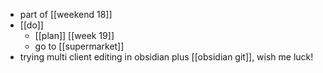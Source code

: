 - part of [[weekend 18]]
- [[do]]
	- [[plan]] [[week 19]]
	- go to [[supermarket]]
- trying multi client editing in obsidian plus [[obsidian git]], wish me luck!